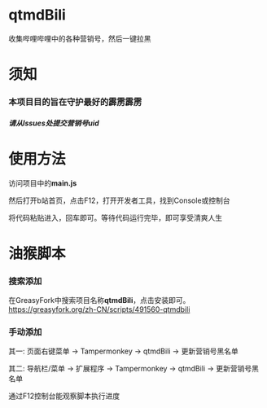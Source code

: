 # qtmdBili
收集哔哩哔哩中的各种营销号，然后一键拉黑

# 须知
### 本项目目的旨在守护最好的霹雳霹雳
##### 请从Issues处提交营销号uid

# 使用方法

访问项目中的**main.js**

然后打开b站首页，点击F12，打开开发者工具，找到Console或控制台

将代码粘贴进入，回车即可。等待代码运行完毕，即可享受清爽人生

# 油猴脚本
### 搜索添加
在GreasyFork中搜索项目名称**qtmdBili**，点击安装即可。
https://greasyfork.org/zh-CN/scripts/491560-qtmdbili

### 手动添加
其一: 页面右键菜单 -> Tampermonkey -> qtmdBili -> 更新营销号黑名单

其二: 导航栏/菜单 -> 扩展程序 -> Tampermonkey -> qtmdBili -> 更新营销号黑名单

通过F12控制台能观察脚本执行进度

